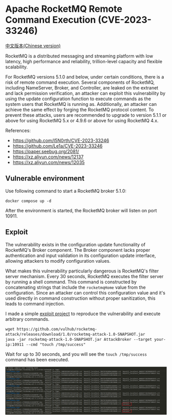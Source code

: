 # Apache RocketMQ Remote Command Execution (CVE-2023-33246)

[中文版本(Chinese version)](README.zh-cn.md)

RocketMQ is a distributed messaging and streaming platform with low latency, high performance and reliability, trillion-level capacity and flexible scalability.

For RocketMQ versions 5.1.0 and below, under certain conditions, there is a risk of remote command execution. Several components of RocketMQ, including NameServer, Broker, and Controller, are leaked on the extranet and lack permission verification, an attacker can exploit this vulnerability by using the update configuration function to execute commands as the system users that RocketMQ is running as. Additionally, an attacker can achieve the same effect by forging the RocketMQ protocol content. To prevent these attacks, users are recommended to upgrade to version 5.1.1 or above for using RocketMQ 5.x or 4.9.6 or above for using RocketMQ 4.x.

References:

- <https://github.com/I5N0rth/CVE-2023-33246>
- <https://github.com/Le1a/CVE-2023-33246>
- <https://paper.seebug.org/2081/>
- <https://xz.aliyun.com/news/12137>
- <https://xz.aliyun.com/news/12035>

## Vulnerable environment

Use following command to start a RocketMQ broker 5.1.0:

```shell
docker compose up -d
```

After the environment is started, the RocketMQ broker will listen on port 10911.

## Exploit

The vulnerability exists in the configuration update functionality of RocketMQ's Broker component. The Broker component lacks proper authentication and input validation in its configuration update interface, allowing attackers to modify configuration values.

What makes this vulnerability particularly dangerous is RocketMQ's filter server mechanism. Every 30 seconds, RocketMQ executes the filter server by running a shell command. This command is constructed by concatenating strings that include the `rocketmqHome` value from the configuration. Since an attacker can control this configuration value and it's used directly in command construction without proper sanitization, this leads to command injection.

I made a simple [exploit project](https://github.com/vulhub/rocketmq-attack) to reproduce the vulnerability and execute arbitrary commands.

```shell
wget https://github.com/vulhub/rocketmq-attack/releases/download/1.0/rocketmq-attack-1.0-SNAPSHOT.jar
java -jar rocketmq-attack-1.0-SNAPSHOT.jar AttackBroker --target your-ip:10911 --cmd "touch /tmp/success"
```

Wait for up to 30 seconds, and you will see the `touch /tmp/success` command has been executed.

![](1.png)
